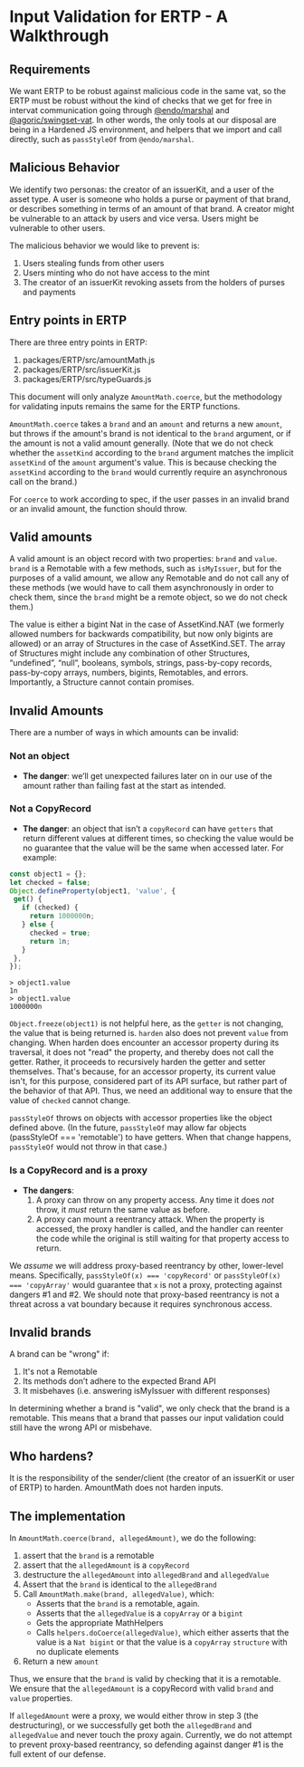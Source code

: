 # Input Validation for ERTP - A Walkthrough

## Requirements

We want ERTP to be robust against malicious code in the same vat, so the ERTP must be robust without the kind of checks that we get for free in intervat communication going through [@endo/marshal](https://www.npmjs.com/package/@endo/marshal) and [@agoric/swingset-vat](../../SwingSet). In other words, the only tools at our disposal are being in a Hardened JS environment, and helpers that we import and call directly, such as `passStyleOf` from `@endo/marshal`.

## Malicious Behavior

We identify two personas: the creator of an issuerKit, and a user of the asset type. A user is someone who holds a purse or payment of that brand, or describes something in terms of an amount of that brand. A creator might be vulnerable to an attack by users and vice versa. Users might be vulnerable to other users.

The malicious behavior we would like to prevent is:

1. Users stealing funds from other users
2. Users minting who do not have access to the mint
3. The creator of an issuerKit revoking assets from the holders of purses and payments

## Entry points in ERTP

There are three entry points in ERTP:
1. packages/ERTP/src/amountMath.js
2. packages/ERTP/src/issuerKit.js
3. packages/ERTP/src/typeGuards.js

This document will only analyze `AmountMath.coerce`, but the
methodology for validating inputs remains the same for the ERTP functions.

`AmountMath.coerce` takes a `brand` and an `amount` and returns a new
`amount`, but throws if the amount's brand is not identical to the
`brand` argument, or if the amount is not a valid amount generally.
(Note that we do not check whether the `assetKind` according to the
`brand` argument matches the implicit `assetKind` of the `amount`
argument's value. This is because checking the `assetKind` according
to the `brand` would currently require an asynchronous call on the
brand.)

For `coerce` to work according to spec, if the user passes in an
invalid brand or an invalid amount, the function should throw.

## Valid amounts

A valid amount is an object record with two properties: `brand` and
`value`. `brand` is a Remotable with a few methods, such as
`isMyIssuer`, but for the purposes of a valid amount, we allow any
Remotable and do not call any of these methods (we would have to call
them asynchronously in order to check them, since the `brand` might be
a remote object, so we do not check them.)

The value is either a bigint Nat in the case of AssetKind.NAT (we formerly allowed numbers for backwards compatibility, but now only bigints are allowed) or an array of Structures in the case of AssetKind.SET. The array of Structures might include any combination of other Structures, “undefined”, “null”, booleans, symbols, strings, pass-by-copy records, pass-by-copy arrays, numbers, bigints,  Remotables, and errors. Importantly, a Structure cannot contain promises.

## Invalid Amounts

There are a number of ways in which amounts can be invalid:

### Not an object

* **The danger**: we’ll get unexpected failures later on in our use of the amount rather than failing fast at the start as intended.

### Not a CopyRecord

* **The danger**: an object that isn’t a `copyRecord` can have
  `getters` that return different values at different times, so
  checking the value would be no guarantee that the value will be the
  same when accessed later. For example:

```js
const object1 = {};
let checked = false;
Object.defineProperty(object1, 'value', {
 get() {
   if (checked) {
     return 1000000n;
   } else {
     checked = true;
     return 1n;
   }
 },
});
```
```console
> object1.value
1n
> object1.value
1000000n
```

`Object.freeze(object1)` is not helpful here, as the `getter` is not changing, the value that is being returned is. `harden` also does not prevent `value` from changing. ​​When harden does encounter an accessor property during its traversal, it does not "read" the property, and thereby does not call the getter. Rather, it proceeds to recursively harden the getter and setter themselves. That's because, for an accessor property, its current value isn't, for this purpose, considered part of its API surface, but rather part of the behavior of that API. Thus, we need an additional way to ensure that the value of `checked` cannot change.

`passStyleOf` throws on objects with accessor properties like the
object defined above. (In the future, `passStyleOf` may allow far
objects (passStyleOf === 'remotable') to have getters. When that
change happens, `passStyleOf` would not throw in that case.)

### Is a CopyRecord and is a proxy

* **The dangers**:
  1) A proxy can throw on any property access. Any time it does *not* throw, it *must* return the same
     value as before.
  2) A proxy can mount a reentrancy attack. When the property is
     accessed, the proxy handler is called, and the handler can
     reenter the code while the original is still waiting for that
     property access to return.

We *assume* we will address proxy-based reentrancy by other, lower-level means.
Specifically, `passStyleOf(x) === 'copyRecord'` or
`passStyleOf(x) === 'copyArray'` would guarantee that `x` is not a proxy, protecting
against dangers #1 and #2. We should note that proxy-based reentrancy
is not a threat across a vat boundary because it requires synchronous
access.

## Invalid brands

A brand can be "wrong" if:
1. It's not a Remotable
2. Its methods don’t adhere to the expected Brand API
3. It misbehaves (i.e. answering isMyIssuer with different responses)

In determining whether a brand is "valid", we only check that the brand is a remotable. This means that a brand
that passes our input validation could still have the wrong API or misbehave.

## Who hardens?
It is the responsibility of the sender/client (the creator of an
issuerKit or user of ERTP) to harden. AmountMath does not harden
inputs.

## The implementation

In `AmountMath.coerce(brand, allegedAmount)`, we do the following:
1. assert that the `brand` is a remotable
2. assert that the `allegedAmount` is a `copyRecord`
3. destructure the `allegedAmount` into `allegedBrand` and
   `allegedValue`
4. Assert that the `brand` is identical to the `allegedBrand`
5. Call `AmountMath.make(brand, allegedValue)`, which:
    * Asserts that the `brand` is a remotable, again.
    * Asserts that the `allegedValue` is a `copyArray` or a `bigint`
    * Gets the appropriate MathHelpers
    * Calls `helpers.doCoerce(allegedValue)`, which either asserts
      that the value is a `Nat bigint` or that the value is a
      `copyArray` `structure` with no duplicate elements
11. Return a new `amount`

Thus, we ensure that the `brand` is valid by checking that it is a
remotable. We ensure that the `allegedAmount` is a copyRecord with
valid `brand` and `value` properties.

If `allegedAmount` were a proxy, we would either throw in step 3 (the
destructuring), or we successfully get both the `allegedBrand` and
`allegedValue` and never touch the proxy again. Currently, we do not
attempt to prevent proxy-based reentrancy, so defending against danger
#1 is the full extent of our defense.
